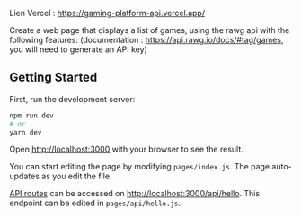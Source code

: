 Lien Vercel :  https://gaming-platform-api.vercel.app/

Create a web page that displays a list of games, using the rawg api with the following features: (documentation : https://api.rawg.io/docs/#tag/games, you will need to generate an API key)


## Getting Started

First, run the development server:

```bash
npm run dev
# or
yarn dev
```

Open [http://localhost:3000](http://localhost:3000) with your browser to see the result.

You can start editing the page by modifying `pages/index.js`. The page auto-updates as you edit the file.

[API routes](https://nextjs.org/docs/api-routes/introduction) can be accessed on [http://localhost:3000/api/hello](http://localhost:3000/api/hello). This endpoint can be edited in `pages/api/hello.js`.

